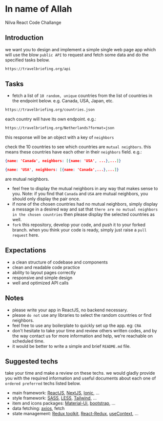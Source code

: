 # In name of Allah

Nilva React Code Challange

## Introduction

we want you to design and implement a simple single web page app which will use the blow `public API` to request and fetch some data and do the specified tasks below.

```bash
https://travelbriefing.org/api
```

## Tasks

- fetch a list of `10 random, unique` countries from the list of countries in the endpoint below. e.g. Canada, USA, Japan, etc.

```bash
https://travelbriefing.org/countries.json
```

each country will have its own endpoint. e.g.:

```bash
https://travelbriefing.org/Netherlands?format=json
```

this response will be an object with a key of `neighbors`

check the 10 countries to see which countries are `mutual neighbors`. this means these countries have each other in their `neighbors` field. e.g.:

```json
{name: 'Canada', neighbors: [{name: 'USA', ...},...]}

{name: 'USA', neighbors: [{name: 'Canada',...},...]}
```

are mutual neighbors.

- feel free to display the mutual neighbors in any way that makes sense to you. Note: if you find that `Canada` and `USA` are mutual neighbors, you should only display the pair once.
- if none of the chosen countries had no mutual neighbors, simply display a message in a desired way and sat that `there are no mutual neighbors in the chosen countries` then please display the selected countries as well.
- `fork` this repository, develop your code, and push it to your forked branch. when you think your code is ready, simply just raise a `pull request` here.

## Expectations

- a clean structure of codebase and components
- clean and readable code practice
- ability to layout pages correctly
- responsive and simple design
- well and optimized API calls

## Notes

- please write your app in ReactJS, no backend necessary.
- please `do not` use any libraries to select the random countries or find neighbors.
- feel free to use any boilerplate to quickly set up the app. eg: `CRA`
- don't hesitate to take your time and review others written codes, and by the way contact us for more information and help, we're reachable on scheduled time.
- it would be better to write a simple and brief `README.md` file.

## Suggested techs

take your time and make a review on these techs. we would gladly provide you with the required information and useful documents about each one of `ordered preferred` techs listed below.

- main framework: [ReactJS](https://reactjs.org/), [NextJS](https://nextjs.org/), [Ionic](https://ionicframework.com/), ...
- style framework: [SASS](https://sass-lang.com/), [LESS](https://lesscss.org/), [Tailwind](https://tailwindcss.com/), ...
- item and icons packages: [Material-Ui](https://material-ui.com/), [bootstrap](https://getbootstrap.com/), ...
- data fetching: [axios](https://github.com/axios/axios), fetch
- state management: [Redux toolkit](https://redux-toolkit.js.org/), [React-Redux](https://redux.js.org/), [useContext](https://reactjs.org/docs/hooks-reference.html#usecontext), ...


